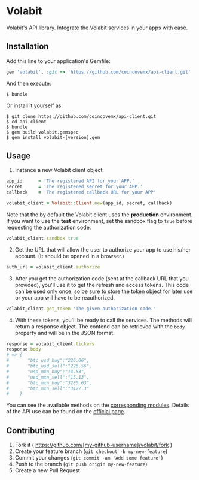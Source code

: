 # Volabit

Volabit's API library. Integrate the Volabit services in your apps with ease.

## Installation

Add this line to your application's Gemfile:

```ruby
gem 'volabit', :git => 'https://github.com/coincovemx/api-client.git'
```

And then execute:

    $ bundle

Or install it yourself as:

    $ git clone https://github.com/coincovemx/api-client.git
    $ cd api-client
    $ bundle
    $ gem build volabit.gemspec
    $ gem install volabit-[version].gem

## Usage

1) Instance a new Volabit client object.

```ruby
app_id      = 'The registered API for your APP.'
secret      = 'The registered secret for your APP.'
callback    = 'The registered callback URL for your APP'

volabit_client = Volabit::Client.new(app_id, secret, callback)
```

Note that the by default the Volabit client uses the **production** environment. If you want to use the **test** environment, set the sandbox flag to `true` before requesting the authorization code.

```ruby
volabit_client.sandbox true
```

2) Get the URL that will allow the user to authorize your app to use his/her account. (It should be opened in a browser.)

```ruby
auth_url = volabit_client.authorize
```

3) After you get the authorization code (sent at the callback URL that you provided), you'll use it to get the refresh and access tokens. This code can be used only once, so be sure to store the token object for later use or your app will have to be reauthorized.

```ruby
volabit_client.get_token 'The given authorization code.'
```

4) With these tokens, you'll be ready to call the services. The methods will return a response object. The contend can be retrieved with the `body` property and will be in the JSON format.

```ruby
response = volabit_client.tickers
response.body
# => {
#       "btc_usd_buy":"226.06",
#       "btc_usd_sell":"226.56",
#       "usd_mxn_buy":"14.53",
#       "usd_mxn_sell":"15.13",
#       "btc_mxn_buy":"3285.63",
#       "btc_mxn_sell":"3427.3"
#    }
```

You can see the available methods on the [corresponding modules][modules]. Details of the API use can be found on the [official page][api-docs].

## Contributing

1. Fork it ( https://github.com/[my-github-username]/volabit/fork )
2. Create your feature branch (`git checkout -b my-new-feature`)
3. Commit your changes (`git commit -am 'Add some feature'`)
4. Push to the branch (`git push origin my-new-feature`)
5. Create a new Pull Request


[modules]: https://github.com/coincovemx/api-client/tree/development/lib/volabit/api
[api-docs]: https://coincovemx.github.io/
